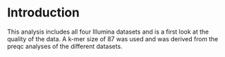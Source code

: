 # Introduction
This analysis includes all four Illumina datasets and is a first look at the quality of the data. A k-mer size of 87 was used and was derived from the preqc analyses of the different datasets.
